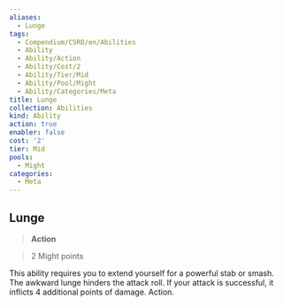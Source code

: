 ```yaml
---
aliases:
  - Lunge
tags:
  - Compendium/CSRD/en/Abilities
  - Ability
  - Ability/Action
  - Ability/Cost/2
  - Ability/Tier/Mid
  - Ability/Pool/Might
  - Ability/Categories/Meta
title: Lunge
collection: Abilities
kind: Ability
action: true
enabler: false
cost: '2'
tier: Mid
pools:
  - Might
categories:
  - Meta
---
```

## Lunge    
>**Action**    
>2 Might points  
    
This ability requires you to extend yourself for a powerful stab or smash. The awkward lunge hinders the attack roll. If your attack is successful, it inflicts 4 additional points of damage. Action.